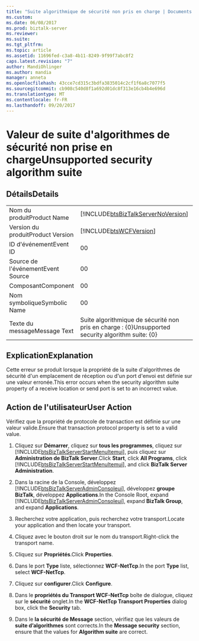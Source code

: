 ```yaml
---
title: "Suite algorithmique de sécurité non pris en charge | Documents Microsoft"
ms.custom: 
ms.date: 06/08/2017
ms.prod: biztalk-server
ms.reviewer: 
ms.suite: 
ms.tgt_pltfrm: 
ms.topic: article
ms.assetid: 11696fed-c3a8-4b11-8249-9f99f7abc8f2
caps.latest.revision: "7"
author: MandiOhlinger
ms.author: mandia
manager: anneta
ms.openlocfilehash: 43cce7cd315c3bdfa3835014c2cf1f6a8c7077f5
ms.sourcegitcommit: cb908c540d8f1a692d01dc8f313e16cb4b4e696d
ms.translationtype: MT
ms.contentlocale: fr-FR
ms.lasthandoff: 09/20/2017
---
```

# <a name="unsupported-security-algorithm-suite"></a><span data-ttu-id="2d433-102">Valeur de suite d'algorithmes de sécurité non prise en charge</span><span class="sxs-lookup"><span data-stu-id="2d433-102">Unsupported security algorithm suite</span></span>
## <a name="details"></a><span data-ttu-id="2d433-103">Détails</span><span class="sxs-lookup"><span data-stu-id="2d433-103">Details</span></span>  
  
|||  
|-|-|  
|<span data-ttu-id="2d433-104">Nom du produit</span><span class="sxs-lookup"><span data-stu-id="2d433-104">Product Name</span></span>|[!INCLUDE[btsBizTalkServerNoVersion](../includes/btsbiztalkservernoversion-md.md)]|  
|<span data-ttu-id="2d433-105">Version du produit</span><span class="sxs-lookup"><span data-stu-id="2d433-105">Product Version</span></span>|[!INCLUDE[btsWCFVersion](../includes/btswcfversion-md.md)]|  
|<span data-ttu-id="2d433-106">ID d'événement</span><span class="sxs-lookup"><span data-stu-id="2d433-106">Event ID</span></span>|<span data-ttu-id="2d433-107">0</span><span class="sxs-lookup"><span data-stu-id="2d433-107">0</span></span>|  
|<span data-ttu-id="2d433-108">Source de l'événement</span><span class="sxs-lookup"><span data-stu-id="2d433-108">Event Source</span></span>|<span data-ttu-id="2d433-109">0</span><span class="sxs-lookup"><span data-stu-id="2d433-109">0</span></span>|  
|<span data-ttu-id="2d433-110">Composant</span><span class="sxs-lookup"><span data-stu-id="2d433-110">Component</span></span>|<span data-ttu-id="2d433-111">0</span><span class="sxs-lookup"><span data-stu-id="2d433-111">0</span></span>|  
|<span data-ttu-id="2d433-112">Nom symbolique</span><span class="sxs-lookup"><span data-stu-id="2d433-112">Symbolic Name</span></span>|<span data-ttu-id="2d433-113">0</span><span class="sxs-lookup"><span data-stu-id="2d433-113">0</span></span>|  
|<span data-ttu-id="2d433-114">Texte du message</span><span class="sxs-lookup"><span data-stu-id="2d433-114">Message Text</span></span>|<span data-ttu-id="2d433-115">Suite algorithmique de sécurité non pris en charge : {0}</span><span class="sxs-lookup"><span data-stu-id="2d433-115">Unsupported security algorithm suite: {0}</span></span>|  
  
## <a name="explanation"></a><span data-ttu-id="2d433-116">Explication</span><span class="sxs-lookup"><span data-stu-id="2d433-116">Explanation</span></span>  
 <span data-ttu-id="2d433-117">Cette erreur se produit lorsque la propriété de la suite d'algorithmes de sécurité d'un emplacement de réception ou d'un port d'envoi est définie sur une valeur erronée.</span><span class="sxs-lookup"><span data-stu-id="2d433-117">This error occurs when the security algorithm suite property of a receive location or send port is set to an incorrect value.</span></span>  
  
## <a name="user-action"></a><span data-ttu-id="2d433-118">Action de l'utilisateur</span><span class="sxs-lookup"><span data-stu-id="2d433-118">User Action</span></span>  
 <span data-ttu-id="2d433-119">Vérifiez que la propriété de protocole de transaction est définie sur une valeur valide.</span><span class="sxs-lookup"><span data-stu-id="2d433-119">Ensure that transaction protocol property is set to a valid value.</span></span>  
  
1.  <span data-ttu-id="2d433-120">Cliquez sur **Démarrer**, cliquez sur **tous les programmes**, cliquez sur [!INCLUDE[btsBizTalkServerStartMenuItemui](../includes/btsbiztalkserverstartmenuitemui-md.md)], puis cliquez sur **Administration de BizTalk Server**.</span><span class="sxs-lookup"><span data-stu-id="2d433-120">Click **Start**, click **All Programs**, click [!INCLUDE[btsBizTalkServerStartMenuItemui](../includes/btsbiztalkserverstartmenuitemui-md.md)], and click **BizTalk Server Administration**.</span></span>  
  
2.  <span data-ttu-id="2d433-121">Dans la racine de la Console, développez [!INCLUDE[btsBizTalkServerAdminConsoleui](../includes/btsbiztalkserveradminconsoleui-md.md)], développez **groupe BizTalk**, développez **Applications**.</span><span class="sxs-lookup"><span data-stu-id="2d433-121">In the Console Root, expand [!INCLUDE[btsBizTalkServerAdminConsoleui](../includes/btsbiztalkserveradminconsoleui-md.md)], expand **BizTalk Group**, and expand  **Applications**.</span></span>  
  
3.  <span data-ttu-id="2d433-122">Recherchez votre application, puis recherchez votre transport.</span><span class="sxs-lookup"><span data-stu-id="2d433-122">Locate your application and then locate your transport.</span></span>  
  
4.  <span data-ttu-id="2d433-123">Cliquez avec le bouton droit sur le nom du transport.</span><span class="sxs-lookup"><span data-stu-id="2d433-123">Right-click the transport name.</span></span>  
  
5.  <span data-ttu-id="2d433-124">Cliquez sur **Propriétés**.</span><span class="sxs-lookup"><span data-stu-id="2d433-124">Click **Properties**.</span></span>  
  
6.  <span data-ttu-id="2d433-125">Dans le port **Type** liste, sélectionnez **WCF-NetTcp**.</span><span class="sxs-lookup"><span data-stu-id="2d433-125">In the port **Type** list, select **WCF-NetTcp**.</span></span>  
  
7.  <span data-ttu-id="2d433-126">Cliquez sur **configurer**.</span><span class="sxs-lookup"><span data-stu-id="2d433-126">Click **Configure**.</span></span>  
  
8.  <span data-ttu-id="2d433-127">Dans le **propriétés du Transport WCF-NetTcp** boîte de dialogue, cliquez sur le **sécurité** onglet.</span><span class="sxs-lookup"><span data-stu-id="2d433-127">In the **WCF-NetTcp Transport Properties** dialog box, click the **Security** tab.</span></span>  
  
9. <span data-ttu-id="2d433-128">Dans le **la sécurité de Message** section, vérifiez que les valeurs de **suite d’algorithmes** sont corrects.</span><span class="sxs-lookup"><span data-stu-id="2d433-128">In the **Message security** section, ensure that the values for **Algorithm suite** are correct.</span></span>